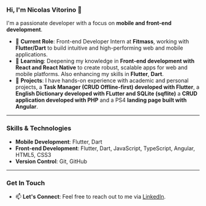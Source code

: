 ### Hi, I'm Nicolas Vitorino 👋

I'm a passionate developer with a focus on **mobile and front-end development**.

- 🔭 **Current Role**: Front-end Developer Intern at **Fitmass**, working with **Flutter/Dart** to build intuitive and high-performing web and mobile applications.
- 🌱 **Learning**: Deepening my knowledge in **Front-end development with React and React Native** to create robust, scalable apps for web and mobile platforms. Also enhancing my skills in **Flutter**, **Dart**.
- 💼 **Projects**: I have hands-on experience with academic and personal projects, a **Task Manager (CRUD Offline-first) developed with Flutter**, a **English Dictionary developed with FLutter and SQLite (sqflite)** a **CRUD application developed with PHP** and a PS4 **landing page built with Angular**.


---

### Skills & Technologies
- **Mobile Development**: Flutter, Dart
- **Front-end Development**: Flutter, Dart, JavaScript, TypeScript, Angular, HTML5, CSS3
- **Version Control**: Git, GitHub

---

### Get In Touch
- 📫 **Let's Connect**: Feel free to reach out to me via [LinkedIn](https://www.linkedin.com/in/nicolasvitorino/).

